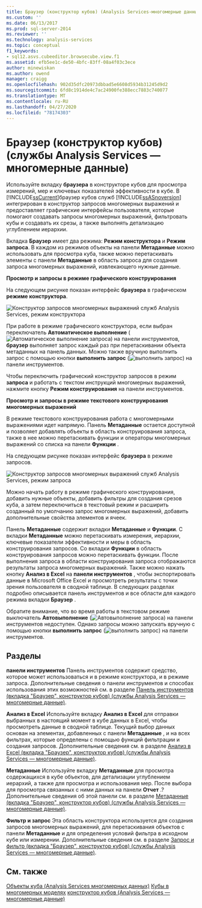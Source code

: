 ```yaml
---
title: Браузер (конструктор кубов) (Analysis Services-многомерные данные) | Документация Майкрософт
ms.custom: ''
ms.date: 06/13/2017
ms.prod: sql-server-2014
ms.reviewer: ''
ms.technology: analysis-services
ms.topic: conceptual
f1_keywords:
- sql12.asvs.cubeeditor.browsecube.view.f1
ms.assetid: efb5ee1c-de50-4bfc-83ff-08a4f03c3ece
author: minewiskan
ms.author: owend
manager: craigg
ms.openlocfilehash: 902d35dfc20973dbbad5e6608d5934b31245d9d2
ms.sourcegitcommit: 6fd8c1914de4c7ac24900fe388ecc7883c740077
ms.translationtype: MT
ms.contentlocale: ru-RU
ms.lasthandoff: 04/27/2020
ms.locfileid: "78174303"
---
```

# <a name="browser-cube-designer-analysis-services---multidimensional-data"></a>Браузер (конструктор кубов) (службы Analysis Services — многомерные данные)
  Используйте вкладку **браузера** в конструкторе кубов для просмотра измерений, мер и ключевых показателей эффективности в кубе. В [!INCLUDE[ssCurrent](../includes/sscurrent-md.md)]браузер кубов служб [!INCLUDE[ssASnoversion](../includes/ssasnoversion-md.md)] интегрирован в конструктор запросов многомерных выражений и предоставляет графические интерфейсы пользователя, которые помогают создавать запросы многомерных выражений, фильтровать кубы и создавать их срезы, а также выполнять детализацию углублением иерархии.

 Вкладка **Браузер** имеет два режима: **Режим конструктора** и **Режим запроса**. В каждом из режимов объекты на панели **Метаданные** можно использовать для просмотра куба, также можно перетаскивать элементы с панели **Метаданные** в область запроса для создания запроса многомерных выражений, извлекающего нужные данные.

 **Просмотр и запросы в режиме графического конструирования**

 На следующем рисунке показан интерфейс **браузера** в графическом **режиме конструктора**.

 ![Конструктор запросов многомерных выражений служб Analysis Services, режим конструктора](media/rsqd-dsawas-mdx-designmode.gif "Конструктор запросов многомерных выражений служб Analysis Services, режим конструктора")

 При работе в режиме графического конструктора, если выбран переключатель **Автоматическое выполнение** (![Автоматическое выполнение запроса](media/rsqdicon-autoexecute.gif "Автоматическое выполнение запроса")) на панели инструментов, **браузер** выполняет запрос каждый раз при перетаскивании объекта метаданных на панель данных. Можно также вручную выполнить запрос с помощью кнопки **выполнить запрос** (![выполнить запрос](media/rsqdicon-run.gif "Выполнение запроса")) на панели инструментов.

 Чтобы переключить графический конструктор запросов в режим **запроса** и работать с текстом инструкций многомерных выражений, нажмите кнопку **Режим конструирования** на панели инструментов.

 **Просмотр и запросы в режиме текстового конструирования многомерных выражений**

 В режиме текстового конструирования работа с многомерными выражениями идет напрямую. Панель **Метаданные** остается доступной и позволяет добавлять объекты в область конструирования запроса, также в нее можно перетаскивать функции и операторы многомерных выражений со списка на панели **Функции** .

 На следующем рисунке показан интерфейс **браузера** в режиме запросов.

 ![Конструктор запросов многомерных выражений служб Analysis Services, режим запроса](media/rsqd-dsawas-mdx-querymode.gif "Конструктор запросов многомерных выражений служб Analysis Services, режим запроса")

 Можно начать работу в режиме графического конструирования, добавить нужные объекты, добавить фильтры для создания срезов куба, а затем переключиться в текстовый режим и расширить созданный по умолчанию запрос многомерных выражений, добавить дополнительные свойства элементов и ячеек.

 Панель **Метаданные** содержит вкладки **Метаданные** и **Функции**. С вкладки **Метаданные** можно перетаскивать измерения, иерархии, ключевые показатели эффективности и меры в область конструирования запросов. Со вкладки **Функции** в область конструирования запросов можно перетаскивать функции. После выполнения запроса в области конструирования запроса отображаются результаты запроса многомерных выражений. Также можно нажать кнопку **Анализ в Excel** на **панели инструментов** , чтобы экспортировать данные в Microsoft Office Excel и просмотреть результаты с точки зрения пользователя в сводной таблице. В следующих разделах подробно описывается панель инструментов и все области для каждого режима вкладки **Браузер** .

 Обратите внимание, что во время работы в текстовом режиме выключатель **Автовыполнение** (![Автовыполнение запроса](media/rsqdicon-autoexecute.gif "Автоматическое выполнение запроса")) на панели инструментов недоступен. Однако запросы можно запускать вручную с помощью кнопки **выполнить запрос** (![выполнить запрос](media/rsqdicon-run.gif "Выполнение запроса")) на панели инструментов.

## <a name="sections"></a>Разделы
 **панели инструментов** Панель инструментов содержит средство, которое может использоваться и в режиме конструктора, и в режиме запроса. Дополнительные сведения о панели инструментов и способах использования этих возможностей см. в разделе [Панель инструментов (вкладка "Браузер", конструктор кубов) (службы Analysis Services — многомерные данные)](toolbar-browser-tab-cube-designer-analysis-services-multidimensional-data.md).

 **Анализ в Excel** Используйте вкладку **Анализ в Excel** для отправки выбранных в настоящий момент в кубе данных в Excel, чтобы просмотреть данные в сводной таблице. Текущий выбор данных основан на элементах, добавленных с панели **Метаданные** , и на всех фильтрах, которые определены с помощью функций фильтрации и создания запросов. Дополнительные сведения см. в разделе [Анализ в Excel (вкладка "Браузер", конструктор кубов) (службы Analysis Services — многомерные данные)](analyze-in-excel-browser-cube-designer-analysis-services-multidimensional-data.md).

 **Метаданные** Используйте вкладку **Метаданные** для просмотра содержащихся в кубе объектов, для детализации углублением иерархий, а также для просмотра и использования мер. После выбора для просмотра связанных с ними данных на панели **Отчет** .? Дополнительные сведения об этой панели см. в разделе [Метаданные (вкладка "Браузер", конструктор кубов) (службы Analysis Services — многомерные данные)](metadata-browser-tab-cube-designer-analysis-services-multidimensional-data.md).

 **Фильтр и запрос** Эта область конструктора используется для создания запросов многомерных выражений, для перетаскивания объектов с панели **Метаданные** и для определения условий фильтра в исходном кубе или измерении. Дополнительные сведения см. в разделе [Запрос и фильтр (вкладка "Браузер", конструктор кубов) (службы Analysis Services — многомерные данные)](query-filter-browser-cube-designer-analysis-services-multidimensional-data.md).

## <a name="see-also"></a>См. также
 [Объекты куба &#40;Analysis Services многомерных данных&#41;](multidimensional-models-olap-logical-cube-objects/cube-objects-analysis-services-multidimensional-data.md) [Кубы в многомерных моделях](multidimensional-models/cubes-in-multidimensional-models.md) [конструктор кубов &#40;Analysis Services — многомерные данные&#41;](cube-designer-analysis-services-multidimensional-data.md)



